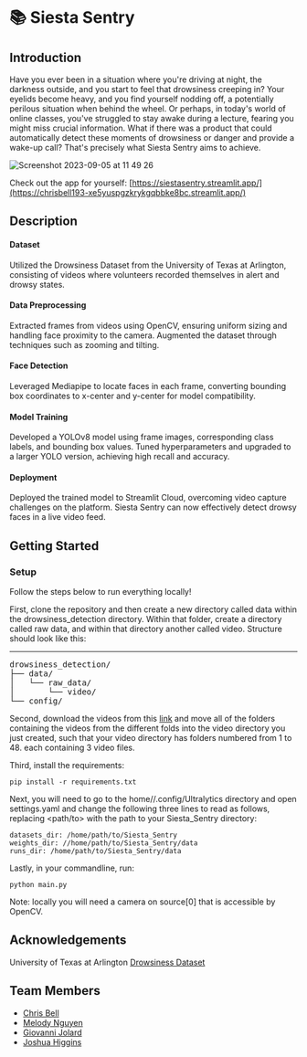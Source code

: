 # 📚 Siesta Sentry

## Introduction
Have you ever been in a situation where you're driving at night, the darkness outside, and you start to feel that drowsiness creeping in? Your eyelids become heavy, and you find yourself nodding off, a potentially perilous situation when behind the wheel. Or perhaps, in today's world of online classes, you've struggled to stay awake during a lecture, fearing you might miss crucial information. What if there was a product that could automatically detect these moments of drowsiness or danger and provide a wake-up call? That's precisely what Siesta Sentry aims to achieve.

![Screenshot 2023-09-05 at 11 49 26](https://github.com/ChrisBell193/Siesta_Sentry/assets/138370119/60a12657-9987-4cda-94ae-8282a87e221c)
<br>

Check out the app for yourself:  [https://siestasentry.streamlit.app/](https://chrisbell193-xe5yuspgzkrykgqbbke8bc.streamlit.app/)


## Description
#### Dataset
Utilized the Drowsiness Dataset from the University of Texas at Arlington, consisting of videos where volunteers recorded themselves in alert and drowsy states.
#### Data Preprocessing
Extracted frames from videos using OpenCV, ensuring uniform sizing and handling face proximity to the camera.
Augmented the dataset through techniques such as zooming and tilting.
#### Face Detection
Leveraged Mediapipe to locate faces in each frame, converting bounding box coordinates to x-center and y-center for model compatibility.
#### Model Training
Developed a YOLOv8 model using frame images, corresponding class labels, and bounding box values.
Tuned hyperparameters and upgraded to a larger YOLO version, achieving high recall and accuracy.
#### Deployment
Deployed the trained model to Streamlit Cloud, overcoming video capture challenges on the platform.
Siesta Sentry can now effectively detect drowsy faces in a live video feed.


## Getting Started
### Setup
Follow the steps below to run everything locally!

First, clone the repository and then create a new directory called data within the drowsiness_detection directory. Within that folder, create a directory called raw data, and within that directory another called video. Structure should look like this:

____________________________
<pre>
drowsiness_detection/
├── data/
│   └── raw_data/
│       └── video/
└── config/
</pre>


Second, download the videos from this [link](https://www.kaggle.com/datasets/rishab260/uta-reallife-drowsiness-dataset) and move all of the folders containing the videos from the different folds into the video directory you just created, such that your video directory has folders numbered from 1 to 48. each containing 3 video files. 


Third, install the requirements:
```
pip install -r requirements.txt
```

Next, you will need to go to the home/<user>/.config/Ultralytics directory and open settings.yaml and change the following three lines to read as follows, replacing <path/to> with the path to your Siesta_Sentry directory:
```
datasets_dir: /home/path/to/Siesta_Sentry
weights_dir: //home/path/to/Siesta_Sentry/data
runs_dir: /home/path/to/Siesta_Sentry/data
```

Lastly, in your commandline, run:
```
python main.py
```

Note: locally you will need a camera on source[0] that is accessible by OpenCV.  


## Acknowledgements
University of Texas at Arlington [Drowsiness Dataset](https://www.kaggle.com/datasets/rishab260/uta-reallife-drowsiness-dataset)

## Team Members
- [Chris Bell](https://www.linkedin.com/in/chris-bell-1263171b3/)
- [Melody Nguyen](https://www.linkedin.com/in/melody-duong/)
- [Giovanni Jolard](https://www.linkedin.com/in/giovanni-jolard-3b9b721b7/)
- [Joshua Higgins](https://www.linkedin.com/in/joshua-higgins-29ab4028b/)
